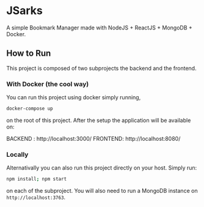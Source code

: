 # JSarks

A simple Bookmark Manager made with NodeJS + ReactJS + MongoDB + Docker.

## How to Run

This project is composed of two subprojects the backend and the frontend.

### With Docker (the cool way)

You can run this project using docker simply running,

```sh
docker-compose up
```

on the root of this project. After the setup the application will be available on:

BACKEND : http://localhost:3000/
FRONTEND: http://localhost:8080/

### Locally

Alternativally you can also run this project directly on your host. Simply run:

```sh
npm install; npm start
```

on each of the subproject. You will also need to run a MongoDB instance on `http://localhost:3763`.
